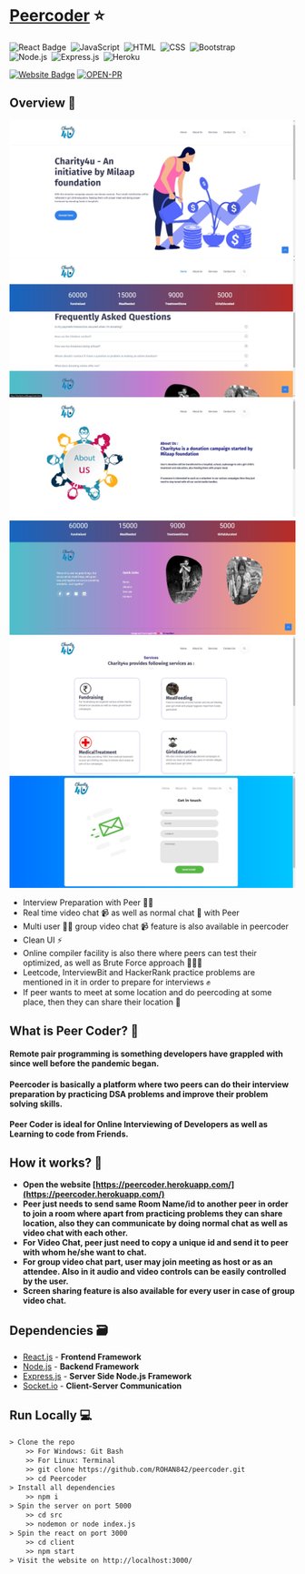 # [Peercoder](https://peercoder.herokuapp.com/) ⭐

![React Badge](http://img.shields.io/badge/Powered%20By-React-blue?style=for-the-badge&logo=)&nbsp;
![JavaScript](https://img.shields.io/badge/JavaScript-F7DF1E?style=for-the-badge&logo=&logoColor)&nbsp;
![HTML](https://img.shields.io/badge/HTML5-E34F26?style=for-the-badge&logo=&logoColor=white)&nbsp;
![CSS](https://img.shields.io/badge/CSS-239120?&style=for-the-badge&logo=&logoColor=white)&nbsp;
![Bootstrap](https://img.shields.io/badge/Bootstrap-563D7C?style=for-the-badge&logo=&logoColor=white)&nbsp;<br/>
![Node.js](https://img.shields.io/badge/Node.js-43853D?style=for-the-badge&logo=node.js&logoColor=white)&nbsp;
![Express.js](https://img.shields.io/badge/Express.js-404D59?style=for-the-badge)&nbsp;
![Heroku](https://img.shields.io/badge/Heroku-430098?style=for-the-badge&logo=heroku&logoColor=white)&nbsp;


[![Website Badge](https://img.shields.io/badge/Visit-Now-green?style=for-the-badge&logo=vercel)](https://peercoder.herokuapp.com/)
[![OPEN-PR](https://img.shields.io/badge/Open%20For-PR-orange?style=for-the-badge&logo=github)](https://github.com/ROHAN842/peercoder)

## Overview 👀
<img src="images/Charity1.jpg">
<img src="images/Charity5.jpg">
<img src="images/Charity4.jpg">
<img src="images/Charity2.jpg">
<img src="images/Charity3.jpg">
<img src="images/Charity6.jpg">


- Interview Preparation with Peer 👨‍💻
- Real time video chat 📹 as well as normal chat 💬 with Peer
- Multi user 👬🏼 group video chat 📹 feature is also available in peercoder
- Clean UI ⚡
- Online compiler facility is also there where peers can test their optimized, as well as Brute Force approach 👨🏻‍💻
- Leetcode, InterviewBit and HackerRank practice problems are mentioned in it in order to prepare for interviews ✊
- If peer wants to meet at some location and do peercoding at some place, then they can share their location 📍

## What is Peer Coder? 🤔

#### Remote pair programming is something developers have grappled with since well before the pandemic began. 
#### Peercoder is basically a platform where two peers can do their interview preparation by practicing DSA problems and improve their problem solving skills.
#### Peer Coder is ideal for Online Interviewing of Developers as well as Learning to code from Friends.


## How it works? 🤔
- **Open the website [https://peercoder.herokuapp.com/](https://peercoder.herokuapp.com/)**
- **Peer just needs to send same Room Name/id to another peer in order to join a room where apart from practicing problems they can share location, also they can communicate by doing normal chat as well as video chat with each other.**
- **For Video Chat, peer just need to copy a unique id and send it to peer with whom he/she want to chat.**
- **For group video chat part, user may join meeting as host or as an attendee. Also in it audio and video controls can be easily controlled by the user.**
- **Screen sharing feature is also available for every user in case of group video chat.**


## Dependencies 🗃

- [React.js](https://reactjs.org/) - **Frontend Framework**
- [Node.js](https://nodejs.org/en/) - **Backend Framework**
- [Express.js](https://expressjs.com/) - **Server Side Node.js Framework**
- [Socket.io](https://socket.io/) - **Client-Server Communication**

## Run Locally 💻

```
> Clone the repo
    >> For Windows: Git Bash
    >> For Linux: Terminal
    >> git clone https://github.com/ROHAN842/peercoder.git
    >> cd Peercoder
> Install all dependencies
    >> npm i
> Spin the server on port 5000
    >> cd src
    >> nodemon or node index.js
> Spin the react on port 3000
    >> cd client
    >> npm start
> Visit the website on http://localhost:3000/
    
```
